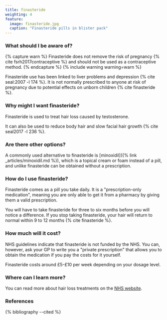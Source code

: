 ```yaml
---
title: finasteride
weighting: 4
feature:
  image: finasteride.jpg
  caption: "Finasteride pills in blister pack"
---
```


### What should I be aware of?

{% capture warn %}
Finasteride does not remove the risk of pregnancy {% cite fsrh2017contraceptive %} and should not be used as a contraceptive method.
{% endcapture %}
{% include warning warning=warn %}

Finasteride use has been linked to liver problems and depression {% cite seal:2007 -l 174 %}. It is not normally prescribed to anyone at risk of pregnancy due to potential effects on unborn children {% cite finasteride %}.

### Why might I want finasteride?

Finasteride is used to treat hair loss caused by testosterone. 

It can also be used to reduce body hair and slow facial hair growth {% cite seal2017 -l 236 %}.

### Are there other options?

A commonly used alternative to finasteride is [minoxidil]({% link _articles/minoxidil.md %}), which is a topical cream or foam instead of a pill, and unlike finasteride can be obtained without a prescription.

### How do I use finasteride?

Finasteride comes as a pill you take daily. It is a "prescription-only medication", meaning you are only able to get it from a pharmacy by giving them a valid prescription. 

You will have to take finasteride for three to six months before you will notice a difference. If you stop taking finasteride, your hair will return to normal within 9 to 12 months {% cite finasteride %}.

### How much will it cost?

NHS guidelines indicate that finasteride is not funded by the NHS. You can, however, ask your GP to write you a "private prescription" that allows you to obtain the medication if you pay the costs for it yourself.

Finasteride costs around £5-£10 per week depending on your dosage level.

### Where can I learn more?

You can read more about hair loss treatments on the [NHS website](http://www.nhs.uk/Conditions/Hair-loss/Pages/Treatment.aspx).

### References

{% bibliography --cited %}
